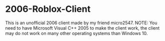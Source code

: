 # 2006-Roblox-Client
This is an unofficial 2006 client made by my friend micro2547. NOTE: You need to have Microsoft Visual C++ 2005 to make the client work, the client may do not work on many other operating systems than Windows 10.

